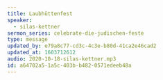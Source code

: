 ```yaml
---
title: Laubhüttenfest
speaker:
  - silas-kettner
sermon_series: celebrate-die-judischen-feste
type: message
updated_by: e79a8c77-cd3c-4c3e-b80d-41ca2e46cad2
updated_at: 1603712612
audio: 2020-10-18-silas-kettner.mp3
id: a64702a5-1a5c-403b-b482-0571edeeb48a
---
```

